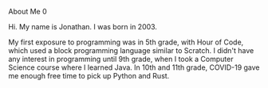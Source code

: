 About Me
0

Hi. My name is Jonathan. I was born in 2003.

My first exposure to programming was in 5th grade, with Hour of Code, which used a block programming language similar to Scratch.
I didn't have any interest in programming until 9th grade, when I took a Computer Science course where I learned Java.
In 10th and 11th grade, COVID-19 gave me enough free time to pick up Python and Rust.
